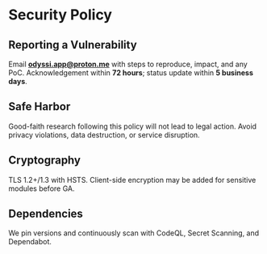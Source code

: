 # Security Policy

## Reporting a Vulnerability
Email **odyssi.app@proton.me** with steps to reproduce, impact, and any PoC.
Acknowledgement within **72 hours**; status update within **5 business days**.

## Safe Harbor
Good-faith research following this policy will not lead to legal action. Avoid privacy violations, data destruction, or service disruption.

## Cryptography
TLS 1.2+/1.3 with HSTS. Client-side encryption may be added for sensitive modules before GA.

## Dependencies
We pin versions and continuously scan with CodeQL, Secret Scanning, and Dependabot.
